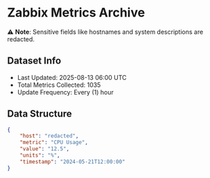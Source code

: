 # Zabbix Metrics Archive

⚠️ **Note**: Sensitive fields like hostnames and system descriptions are redacted.

## Dataset Info
- Last Updated: 2025-08-13 06:00 UTC
- Total Metrics Collected: 1035
- Update Frequency: Every (1) hour

## Data Structure
```json
{
    "host": "redacted",
    "metric": "CPU Usage",
    "value": "12.5",
    "units": "%",
    "timestamp": "2024-05-21T12:00:00"
}
```

